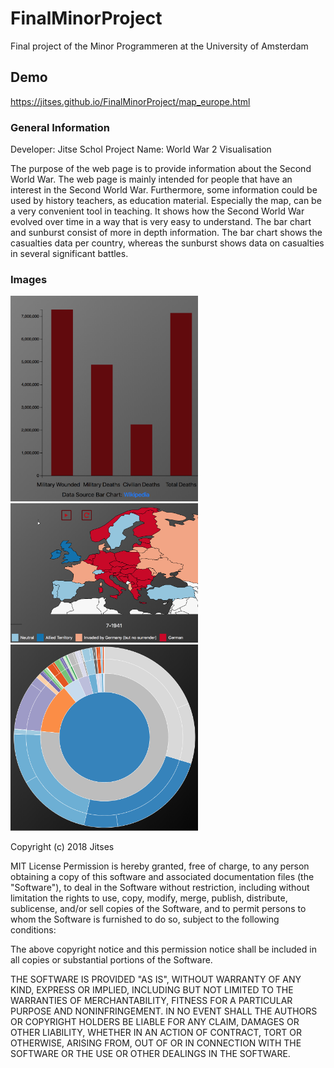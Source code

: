 # FinalMinorProject
Final project of the Minor Programmeren at the University of Amsterdam

## Demo
https://jitses.github.io/FinalMinorProject/map_europe.html

### General Information
Developer: Jitse Schol
Project Name: World War 2 Visualisation

The purpose of the web page is to provide information about the Second World War. The web page is mainly intended for people that have an interest in the Second World War. Furthermore, some information could be used by history teachers, as education material. Especially the map, can be a very convenient tool in teaching. It shows how the Second World War evolved over time in a way that is very easy to understand. 
The bar chart and sunburst consist of more in depth information. The bar chart shows the casualties data per country, whereas the sunburst shows data on casualties in several significant battles. 

### Images
<img src="doc/barchart.png" width="300px"/>
<img src="doc/map.png" width="300px"/>
<img src="doc/sunburst.png" width="300px"/>

Copyright (c) 2018 Jitses

MIT License
Permission is hereby granted, free of charge, to any person obtaining a copy
of this software and associated documentation files (the "Software"), to deal
in the Software without restriction, including without limitation the rights
to use, copy, modify, merge, publish, distribute, sublicense, and/or sell
copies of the Software, and to permit persons to whom the Software is
furnished to do so, subject to the following conditions:

The above copyright notice and this permission notice shall be included in all
copies or substantial portions of the Software.

THE SOFTWARE IS PROVIDED "AS IS", WITHOUT WARRANTY OF ANY KIND, EXPRESS OR
IMPLIED, INCLUDING BUT NOT LIMITED TO THE WARRANTIES OF MERCHANTABILITY,
FITNESS FOR A PARTICULAR PURPOSE AND NONINFRINGEMENT. IN NO EVENT SHALL THE
AUTHORS OR COPYRIGHT HOLDERS BE LIABLE FOR ANY CLAIM, DAMAGES OR OTHER
LIABILITY, WHETHER IN AN ACTION OF CONTRACT, TORT OR OTHERWISE, ARISING FROM,
OUT OF OR IN CONNECTION WITH THE SOFTWARE OR THE USE OR OTHER DEALINGS IN THE
SOFTWARE.
